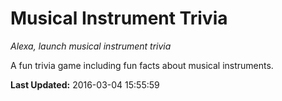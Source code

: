 # Musical Instrument Trivia
*Alexa, launch musical instrument trivia*

A fun trivia game including fun facts about musical instruments.

**Last Updated:** 2016-03-04 15:55:59